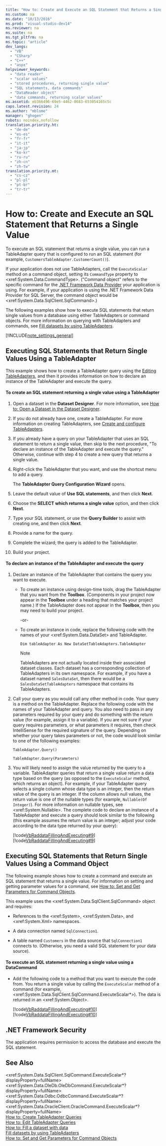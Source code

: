 ```yaml
---
title: "How to: Create and Execute an SQL Statement that Returns a Single Value"
ms.custom: na
ms.date: "10/13/2016"
ms.prod: "visual-studio-dev14"
ms.reviewer: na
ms.suite: na
ms.tgt_pltfrm: na
ms.topic: "article"
dev_langs: 
  - "VB"
  - "CSharp"
  - "C++"
  - "aspx"
helpviewer_keywords: 
  - "data reader"
  - "scalar values"
  - "stored procedures, returning single value"
  - "SQL statements, data commands"
  - "DataReader object"
  - "data commands, returning scalar values"
ms.assetid: eb366496-69e5-4462-8683-653054165c5c
caps.latest.revision: 24
ms.author: "mblome"
manager: "ghogen"
robots: noindex,nofollow
translation.priority.ht: 
  - "de-de"
  - "es-es"
  - "fr-fr"
  - "it-it"
  - "ja-jp"
  - "ko-kr"
  - "ru-ru"
  - "zh-cn"
  - "zh-tw"
translation.priority.mt: 
  - "cs-cz"
  - "pl-pl"
  - "pt-br"
  - "tr-tr"
---
```

# How to: Create and Execute an SQL Statement that Returns a Single Value
To execute an SQL statement that returns a single value, you can run a TableAdapter query that is configured to run an SQL statement (for example, `CustomersTableAdapter.CustomerCount()`).  
  
 If your application does not use TableAdapters, call the `ExecuteScalar` method on a command object, setting its `CommandType` property to \<xref:System.Data.CommandType>. ("Command object" refers to the specific command for the [.NET Framework Data Provider](../Topic/.NET%20Framework%20Data%20Providers.md) your application is using. For example, if your application is using the .NET Framework Data Provider for SQL Server, the command object would be \<xref:System.Data.SqlClient.SqlCommand>.)  
  
 The following examples show how to execute SQL statements that return single values from a database using either TableAdapters or command objects. For more information on querying with TableAdapters and commands, see [Fill datasets by using TableAdapters](../datatools/fill-datasets-by-using-tableadapters.md).  
  
 [!INCLUDE[note_settings_general](../datatools/includes/note_settings_general_md.md)]  
  
## Executing SQL Statements that Return Single Values Using a TableAdapter  
 This example shows how to create a TableAdapter query using the [Editing TableAdapters](../datatools/editing-tableadapters.md), and then it provides information on how to declare an instance of the TableAdapter and execute the query.  
  
#### To create an SQL statement returning a single value using a TableAdapter  
  
1.  Open a dataset in the **Dataset Designer**. For more information, see [How to: Open a Dataset in the Dataset Designer](../Topic/How%20to:%20Open%20a%20Dataset%20in%20the%20Dataset%20Designer.md).  
  
2.  If you do not already have one, create a TableAdapter. For more information on creating TableAdapters, see [Create and configure TableAdapters](../datatools/create-and-configure-tableadapters.md).  
  
3.  If you already have a query on your TableAdapter that uses an SQL statement to return a single value, then skip to the next procedure, "To declare an instance of the TableAdapter and execute the query." Otherwise, continue with step 4 to create a new query that returns a single value.  
  
4.  Right-click the TableAdapter that you want, and use the shortcut menu to add a query.  
  
     The **TableAdapter Query Configuration Wizard** opens.  
  
5.  Leave the default value of **Use SQL statements**, and then click **Next**.  
  
6.  Choose the **SELECT which returns a single value** option, and then click **Next**.  
  
7.  Type your SQL statement, or use the **Query Builder** to assist with creating one, and then click **Next**.  
  
8.  Provide a name for the query.  
  
9. Complete the wizard; the query is added to the TableAdapter.  
  
10. Build your project.  
  
#### To declare an instance of the TableAdapter and execute the query  
  
1.  Declare an instance of the TableAdapter that contains the query you want to execute.  
  
    -   To create an instance using design-time tools, drag the TableAdapter that you want from the **Toolbox**. (Components in your project now appear in the **Toolbox** under a heading that matches your project name.) If the TableAdapter does not appear in the **Toolbox**, then you may need to build your project.  
  
         -or-  
  
    -   To create an instance in code, replace the following code with the names of your \<xref:System.Data.DataSet> and TableAdapter.  
  
         `Dim tableAdapter As New DataSetTableAdapters.TableAdapter`  
  
        > [!NOTE]
        >  TableAdapters are not actually located inside their associated dataset classes. Each dataset has a corresponding collection of TableAdapters in its own namespace. For example, if you have a dataset named `SalesDataSet`, then there would be a `SalesDataSetTableAdapters` namespace that contains its TableAdapters.  
  
2.  Call your query as you would call any other method in code. Your query is a method on the TableAdapter. Replace the following code with the names of your TableAdapter and query. You also need to pass in any parameters required by your query and do something with the return value (for example, assign it to a variable). If you are not sure if your query requires parameters, or what parameters it requires, then check IntelliSense for the required signature of the query. Depending on whether your query takes parameters or not, the code would look similar to one of the following examples:  
  
     `TableAdapter.Query()`  
  
     `TableAdapter.Query(Parameters)`  
  
3.  You will likely need to assign the value returned by the query to a variable. TableAdapter queries that return a single value return a data type based on the query (as opposed to the `ExecuteScalar` method, which returns an object). For example, if your TableAdapter query selects a single column whose data type is an integer, then the return value of the query is an integer. If the column allows null values, the return value is one of the nullable types (for example, `Nullable(Of Integer)`). For more information on nullable types, see \<xref:System.Nullable>. The complete code to declare an instance of a TableAdapter and execute a query should look similar to the following (this example assumes the return value is an integer; adjust your code according to the data type returned by your query):  
  
     [!code[VbRaddataFillingAndExecuting#9](../datatools/codesnippet/CSharp/how-to--create-and-execute-an-sql-statement-that-returns-a-single-value_1.cs)]
[!code[VbRaddataFillingAndExecuting#9](../datatools/codesnippet/VisualBasic/how-to--create-and-execute-an-sql-statement-that-returns-a-single-value_1.vb)]  
  
## Executing SQL Statements that Return Single Values Using a Command Object  
 The following example shows how to create a command and execute an SQL statement that returns a single value. For information on setting and getting parameter values for a command, see [How to: Set and Get Parameters for Command Objects](../Topic/How%20to:%20Set%20and%20Get%20Parameters%20for%20Command%20Objects.md).  
  
 This example uses the \<xref:System.Data.SqlClient.SqlCommand> object and requires:  
  
-   References to the \<xref:System>, \<xref:System.Data>, and \<xref:System.Xml> namespaces.  
  
-   A data connection named `SqlConnection1`.  
  
-   A table named `Customers` in the data source that `SqlConnection1` connects to. (Otherwise, you need a valid SQL statement for your data source).  
  
#### To execute an SQL statement returning a single value using a DataCommand  
  
-   Add the following code to a method that you want to execute the code from. You return a single value by calling the `ExecuteScalar` method of a command (for example, \<xref:System.Data.SqlClient.SqlCommand.ExecuteScalar*>). The data is returned in an \<xref:System.Object>.  
  
     [!code[VbRaddataFillingAndExecuting#10](../datatools/codesnippet/CSharp/how-to--create-and-execute-an-sql-statement-that-returns-a-single-value_2.cs)]
[!code[VbRaddataFillingAndExecuting#10](../datatools/codesnippet/VisualBasic/how-to--create-and-execute-an-sql-statement-that-returns-a-single-value_2.vb)]  
  
## .NET Framework Security  
 The application requires permission to access the database and execute the SQL statement.  
  
## See Also  
 \<xref:System.Data.SqlClient.SqlCommand.ExecuteScalar*?displayProperty=fullName>   
 \<xref:System.Data.OleDb.OleDbCommand.ExecuteScalar*?displayProperty=fullName>   
 \<xref:System.Data.Odbc.OdbcCommand.ExecuteScalar*?displayProperty=fullName>   
 \<xref:System.Data.OracleClient.OracleCommand.ExecuteScalar*?displayProperty=fullName>   
 [How to: Create TableAdapter Queries](../datatools/how-to--create-tableadapter-queries.md)   
 [How to: Edit TableAdapter Queries](../datatools/how-to--edit-tableadapter-queries.md)   
 [How to: Fill a dataset with data](../datatools/how-to--fill-a-dataset-with-data.md)   
 [Fill datasets by using TableAdapters](../datatools/fill-datasets-by-using-tableadapters.md)   
 [How to: Set and Get Parameters for Command Objects](../Topic/How%20to:%20Set%20and%20Get%20Parameters%20for%20Command%20Objects.md)
